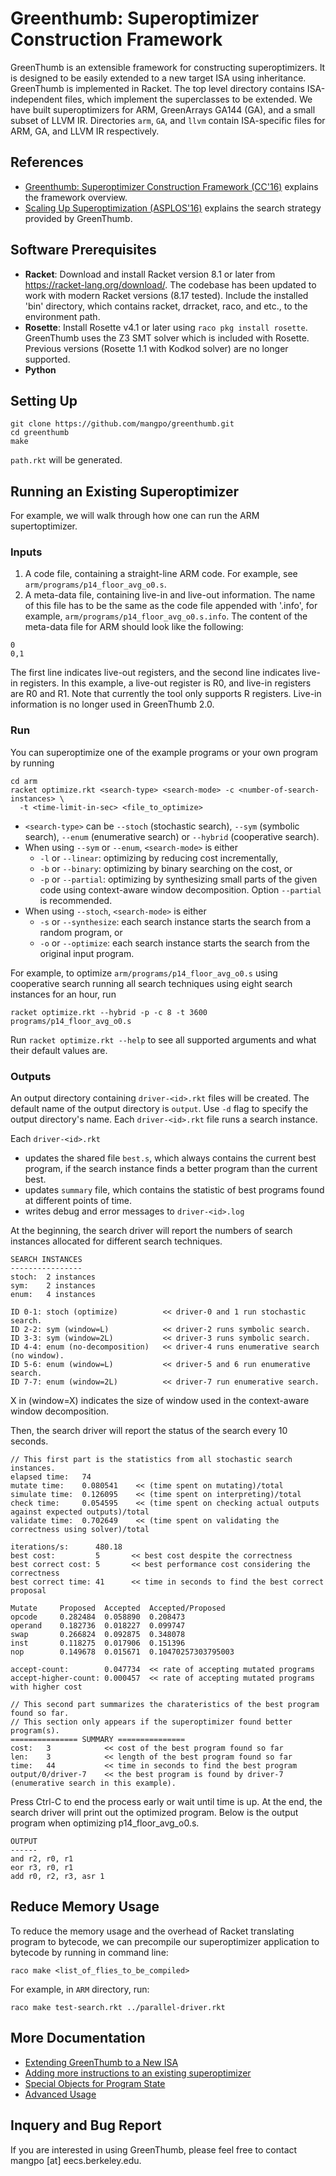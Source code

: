 # Greenthumb: Superoptimizer Construction Framework

GreenThumb is an extensible framework for constructing superoptimizers. It is designed to be easily extended to a new target ISA using inheritance. GreenThumb is implemented in Racket.
The top level directory contains ISA-independent files, which implement the superclasses to be extended. We have built superoptimizers for ARM, GreenArrays GA144 (GA), and a small subset of LLVM IR. Directories `arm`, `GA`, and `llvm` contain ISA-specific files for ARM, GA, and LLVM IR respectively.

## References

- [Greenthumb: Superoptimizer Construction Framework (CC'16)](http://www.eecs.berkeley.edu/~mangpo/www/papers/greenthumb_cc2016.pdf) explains the framework overview.
- [Scaling Up Superoptimization (ASPLOS'16)](http://www.eecs.berkeley.edu/~mangpo/www/papers/lens-asplos16.pdf) explains the search strategy provided by GreenThumb.

## Software Prerequisites
- **Racket**: Download and install Racket version 8.1 or later from https://racket-lang.org/download/. The codebase has been updated to work with modern Racket versions (8.17 tested). Include the installed 'bin' directory, which contains racket, drracket, raco, and etc., to the environment path.
- **Rosette**: Install Rosette v4.1 or later using `raco pkg install rosette`. GreenThumb uses the Z3 SMT solver which is included with Rosette. Previous versions (Rosette 1.1 with Kodkod solver) are no longer supported.
- **Python**

<a name="setup"></a>
## Setting Up
```
git clone https://github.com/mangpo/greenthumb.git
cd greenthumb
make
```

`path.rkt` will be generated.

<a name="running"></a>
## Running an Existing Superoptimizer
For example, we will walk through how one can run the ARM supertoptimizer.

### Inputs
1. A code file, containing a straight-line ARM code. For example, see `arm/programs/p14_floor_avg_o0.s`.
2. A meta-data file, containing live-in and live-out information. The name of this file has to be the same as the code file appended with '.info', for example, `arm/programs/p14_floor_avg_o0.s.info`. The content of the meta-data file for ARM should look like the following:
```
0
0,1
```
The first line indicates live-out registers, and the second line indicates live-in registers. In this example, a live-out register is R0, and live-in registers are R0 and R1. Note that currently the tool only supports R registers. Live-in information is no longer used in GreenThumb 2.0.

### Run

You can superoptimize one of the example programs or your own program by running
```
cd arm
racket optimize.rkt <search-type> <search-mode> -c <number-of-search-instances> \
  -t <time-limit-in-sec> <file_to_optimize>
```

- `<search-type>` can be `--stoch` (stochastic search), `--sym` (symbolic search), `--enum` (enumerative search) or `--hybrid` (cooperative search).
- When using `--sym` or `--enum`, `<search-mode>` is either 
  - `-l` or `--linear`: optimizing by reducing cost incrementally,
  - `-b` or `--binary`: optimizing by binary searching on the cost, or
  - `-p` or `--partial`: optimizing by synthesizing small parts of the given code using context-aware window decomposition. Option `--partial` is recommended.
- When using `--stoch`, `<search-mode>` is either 
  - `-s` or `--synthesize`: each search instance starts the search from a random program, or
  - `-o` or `--optimize`: each search instance starts the search from the original input program.

For example, to optimize `arm/programs/p14_floor_avg_o0.s` using cooperative search running all search techniques using eight search instances for an hour, run

```
racket optimize.rkt --hybrid -p -c 8 -t 3600 programs/p14_floor_avg_o0.s
```

Run `racket optimize.rkt --help` to see all supported arguments and what their default values are.

### Outputs
An output directory containing `driver-<id>.rkt` files will be created. The default name of the output directory is `output`. Use `-d` flag to specify the output directory's name. Each `driver-<id>.rkt` file runs a search instance. 

Each `driver-<id>.rkt`
- updates the shared file `best.s`, which always contains the current best program, if the search instance finds a better program than the current best.
- updates `summary` file, which contains the statistic of best programs found at different points of time.
- writes debug and error messages to `driver-<id>.log` 

At the beginning, the search driver will report the numbers of search instances allocated for different search techniques.

```
SEARCH INSTANCES
----------------
stoch:	2 instances
sym:	2 instances
enum:	4 instances

ID 0-1: stoch (optimize)          << driver-0 and 1 run stochastic search.
ID 2-2: sym (window=L)            << driver-2 runs symbolic search.
ID 3-3: sym (window=2L)           << driver-3 runs symbolic search.
ID 4-4: enum (no-decomposition)   << driver-4 runs enumerative search (no window).
ID 5-6: enum (window=L)           << driver-5 and 6 run enumerative search.
ID 7-7: enum (window=2L)          << driver-7 run enumerative search.
```

X in (window=X) indicates the size of window used in the context-aware window decomposition.

Then, the search driver will report the status of the search every 10 seconds.
```
// This first part is the statistics from all stochastic search instances.
elapsed time:   74
mutate time:    0.080541	<< (time spent on mutating)/total
simulate time:  0.126095	<< (time spent on interpreting)/total
check time:     0.054595	<< (time spent on checking actual outputs against expected outputs)/total
validate time:  0.702649	<< (time spent on validating the correctness using solver)/total

iterations/s:      480.18
best cost:         5       << best cost despite the correctness
best correct cost: 5       << best performance cost considering the correctness
best correct time: 41      << time in seconds to find the best correct proposal

Mutate     Proposed  Accepted  Accepted/Proposed
opcode	   0.282484  0.058890  0.208473
operand	   0.182736  0.018227  0.099747
swap	   0.266824  0.092875  0.348078
inst	   0.118275  0.017906  0.151396
nop	       0.149678  0.015671  0.10470257303795003

accept-count:        0.047734  << rate of accepting mutated programs
accept-higher-count: 0.000457  << rate of accepting mutated programs with higher cost

// This second part summarizes the charateristics of the best program found so far.
// This section only appears if the superoptimizer found better program(s).
=============== SUMMARY ===============
cost:	3            << cost of the best program found so far
len:	3            << length of the best program found so far
time:	44           << time in seconds to find the best program
output/0/driver-7    << the best program is found by driver-7 (enumerative search in this example).
```

Press Ctrl-C to end the process early or wait until time is up. At the end, the search driver will print out the optimized program. Below is the output program when optimizing p14_floor_avg_o0.s.

```
OUTPUT
------
and r2, r0, r1
eor r3, r0, r1
add r0, r2, r3, asr 1
```

## Reduce Memory Usage
To reduce the memory usage and the overhead of Racket translating program to bytecode, we can precompile our superoptimizer application to bytecode by running in command line:
```
raco make <list_of_flies_to_be_compiled>
```

For example, in `ARM` directory, run:
```
raco make test-search.rkt ../parallel-driver.rkt
```

## More Documentation
- [Extending GreenThumb to a New ISA](documentation/new-isa.md)
- [Adding more instructions to an existing superoptimizer](documentation/add-more-instructions.md)
- [Special Objects for Program State](documentation/special-objects.md)
- [Advanced Usage](documentation/advanced-usage.md)


## Inquery and Bug Report
If you are interested in using GreenThumb, please feel free to contact mangpo [at] eecs.berkeley.edu.

